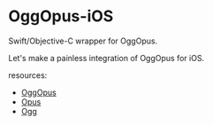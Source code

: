 # OggOpus-iOS
Swift/Objective-C wrapper for OggOpus.

Let's make a painless integration of OggOpus for iOS.

resources: 
- [OggOpus](https://wiki.xiph.org/OggOpus)
- [Opus](http://www.opus-codec.org)
- [Ogg](https://xiph.org/ogg/)
